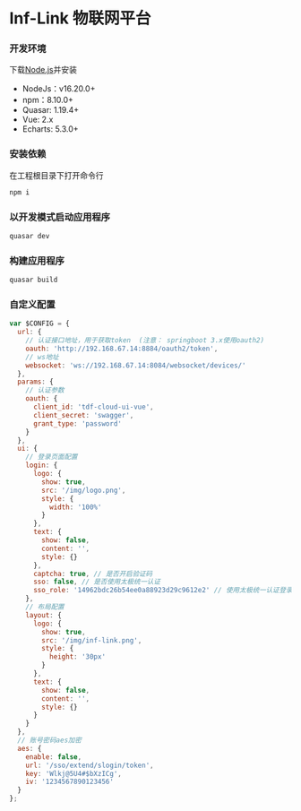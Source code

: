 # Inf-Link 物联网平台

### 开发环境

下载[Node.js](https://nodejs.org/en/)并安装

* NodeJs：v16.20.0+
* npm：8.10.0+
* Quasar: 1.19.4+
* Vue: 2.x
* Echarts: 5.3.0+


### 安装依赖

在工程根目录下打开命令行

```bash
npm i
```

### 以开发模式启动应用程序

```bash
quasar dev
```

### 构建应用程序

```bash
quasar build
```

### 自定义配置

```javascript
var $CONFIG = {
  url: {
    // 认证接口地址，用于获取token  (注意： springboot 3.x使用oauth2)
    oauth: 'http://192.168.67.14:8884/oauth2/token',
    // ws地址
    websocket: 'ws://192.168.67.14:8084/websocket/devices/'
  },
  params: {
    // 认证参数
    oauth: {
      client_id: 'tdf-cloud-ui-vue',
      client_secret: 'swagger',
      grant_type: 'password'
    }
  },
  ui: {
    // 登录页面配置
    login: {
      logo: {
        show: true,
        src: '/img/logo.png',
        style: {
          width: '100%'
        }
      },
      text: {
        show: false,
        content: '',
        style: {}
      },
      captcha: true, // 是否开启验证码
      sso: false, // 是否使用太极统一认证
      sso_role: '14962bdc26b54ee0a88923d29c9612e2' // 使用太极统一认证登录后，账号的默认权限
    },
    // 布局配置
    layout: {
      logo: {
        show: true,
        src: '/img/inf-link.png',
        style: {
          height: '30px'
        }
      },
      text: {
        show: false,
        content: '',
        style: {}
      }
    }
  },
  // 账号密码aes加密
  aes: {
    enable: false,
    url: '/sso/extend/slogin/token',
    key: 'Wlkj@5U4#$bXzICg',
    iv: '1234567890123456'
  }
};
```
